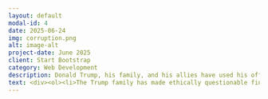 ```yaml
---
layout: default
modal-id: 4
date: 2025-06-24
img: corruption.png
alt: image-alt
project-date: June 2025
client: Start Bootstrap
category: Web Development
description: Donald Trump, his family, and his allies have used his office as president to enrich themselves by gaming the stock market and making deals with foregin governments. Below you will find a list of deals and trades that exhibit obvious conflicts of interest. 
text: <div><ol><li>The Trump family has made ethically questionable financial deals that represent extreme conflicts of interest. <a href="https://www.theguardian.com/us-news/2025/jun/17/trump-crypto-memecoin-corruption">Guardian Article, </a> <a href="https://www.reuters.com/world/us/trump-organization-unveils-self-branded-mobile-phone-network-2025-06-16/">Reuters Article, </a> <a href="https://www.newyorker.com/culture/infinite-scroll/how-donald-trumps-crypto-dealings-push-the-bounds-of-corruption">New Yorker Article, </a> <a href="https://www.pbs.org/newshour/show/trump-business-deals-revive-questions-about-his-family-profiting-off-the-presidency">PBS Article </a></li><li>Trump allies have capitalized on tariff threats to make large profits on the stock market. <a href="https://www.businessinsider.com/gop-congressman-calls-out-marjorie-taylor-greenes-stock-trades-2025-5">Business Insider Article, </a> <a href="https://www.propublica.org/article/us-officials-stock-sales-trump-tariffs">ProPublica Article, </a> <a href="https://www.france24.com/en/live-news/20250411-us-senators-ask-sec-for-trump-insider-trading-probe">France 24 Article </a></li><li>Stephen Miller, the architect of the regime's cruel immigration policies, has large investments in Palantir, which has been tasked with creating a new surveillance database. <a href="https://newrepublic.com/post/197149/stephen-miller-palantir-stocks-immigration-report">New Republic Article, </a> <a href="https://www.independent.co.uk/news/world/americas/us-politics/stephen-miller-ice-palantir-stocks-deportations-b2776305.html">Independent Article </a></li></ol></div>
---
```

